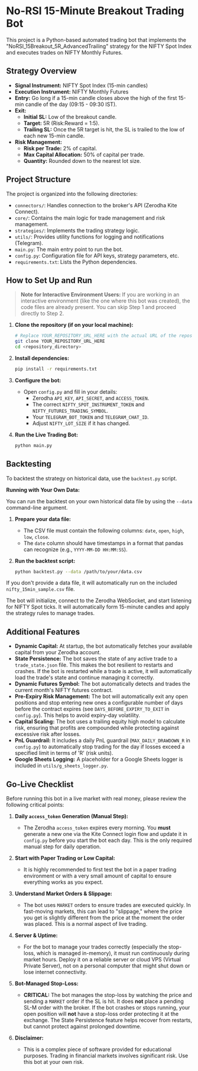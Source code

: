 # No-RSI 15-Minute Breakout Trading Bot

This project is a Python-based automated trading bot that implements the "NoRSI_15Breakout_5R_AdvancedTrailing" strategy for the NIFTY Spot Index and executes trades on NIFTY Monthly Futures.

## Strategy Overview

- **Signal Instrument:** NIFTY Spot Index (15-min candles)
- **Execution Instrument:** NIFTY Monthly Futures
- **Entry:** Go long if a 15-min candle closes above the high of the first 15-min candle of the day (09:15 - 09:30 IST).
- **Exit:**
    - **Initial SL:** Low of the breakout candle.
    - **Target:** 5R (Risk:Reward = 1:5).
    - **Trailing SL:** Once the 5R target is hit, the SL is trailed to the low of each new 15-min candle.
- **Risk Management:**
    - **Risk per Trade:** 2% of capital.
    - **Max Capital Allocation:** 50% of capital per trade.
    - **Quantity:** Rounded down to the nearest lot size.

## Project Structure

The project is organized into the following directories:

- `connectors/`: Handles connection to the broker's API (Zerodha Kite Connect).
- `core/`: Contains the main logic for trade management and risk management.
- `strategies/`: Implements the trading strategy logic.
- `utils/`: Provides utility functions for logging and notifications (Telegram).
- `main.py`: The main entry point to run the bot.
- `config.py`: Configuration file for API keys, strategy parameters, etc.
- `requirements.txt`: Lists the Python dependencies.

## How to Set Up and Run

> **Note for Interactive Environment Users:** If you are working in an interactive environment (like the one where this bot was created), the code files are already present. You can skip Step 1 and proceed directly to Step 2.

1.  **Clone the repository (if on your local machine):**
    ```bash
    # Replace YOUR_REPOSITORY_URL_HERE with the actual URL of the repository
    git clone YOUR_REPOSITORY_URL_HERE
    cd <repository_directory>
    ```

2.  **Install dependencies:**
    ```bash
    pip install -r requirements.txt
    ```

3.  **Configure the bot:**
    - Open `config.py` and fill in your details:
        - Zerodha `API_KEY`, `API_SECRET`, and `ACCESS_TOKEN`.
        - The correct `NIFTY_SPOT_INSTRUMENT_TOKEN` and `NIFTY_FUTURES_TRADING_SYMBOL`.
        - Your `TELEGRAM_BOT_TOKEN` and `TELEGRAM_CHAT_ID`.
        - Adjust `NIFTY_LOT_SIZE` if it has changed.

4.  **Run the Live Trading Bot:**
    ```bash
    python main.py
    ```

## Backtesting

To backtest the strategy on historical data, use the `backtest.py` script.

**Running with Your Own Data:**

You can run the backtest on your own historical data file by using the `--data` command-line argument.

1.  **Prepare your data file:**
    - The CSV file must contain the following columns: `date`, `open`, `high`, `low`, `close`.
    - The `date` column should have timestamps in a format that pandas can recognize (e.g., `YYYY-MM-DD HH:MM:SS`).

2.  **Run the backtest script:**
    ```bash
    python backtest.py --data /path/to/your/data.csv
    ```

If you don't provide a data file, it will automatically run on the included `nifty_15min_sample.csv` file.

The bot will initialize, connect to the Zerodha WebSocket, and start listening for NIFTY Spot ticks. It will automatically form 15-minute candles and apply the strategy rules to manage trades.

## Additional Features

- **Dynamic Capital:** At startup, the bot automatically fetches your available capital from your Zerodha account.
- **State Persistence:** The bot saves the state of any active trade to a `trade_state.json` file. This makes the bot resilient to restarts and crashes. If the bot is restarted while a trade is active, it will automatically load the trade's state and continue managing it correctly.
- **Dynamic Futures Symbol:** The bot automatically detects and trades the current month's NIFTY futures contract.
- **Pre-Expiry Risk Management:** The bot will automatically exit any open positions and stop entering new ones a configurable number of days before the contract expires (see `DAYS_BEFORE_EXPIRY_TO_EXIT` in `config.py`). This helps to avoid expiry-day volatility.
- **Capital Scaling:** The bot uses a trailing equity high model to calculate risk, ensuring that profits are compounded while protecting against excessive risk after losses.
- **PnL Guardrail:** It includes a daily PnL guardrail (`MAX_DAILY_DRAWDOWN_R` in `config.py`) to automatically stop trading for the day if losses exceed a specified limit in terms of 'R' (risk units).
- **Google Sheets Logging:** A placeholder for a Google Sheets logger is included in `utils/g_sheets_logger.py`.

## Go-Live Checklist

Before running this bot in a live market with real money, please review the following critical points:

1.  **Daily `access_token` Generation (Manual Step):**
    - The Zerodha `access_token` expires every morning. You **must** generate a new one via the Kite Connect login flow and update it in `config.py` before you start the bot each day. This is the only required manual step for daily operation.

2.  **Start with Paper Trading or Low Capital:**
    - It is highly recommended to first test the bot in a paper trading environment or with a very small amount of capital to ensure everything works as you expect.

3.  **Understand Market Orders & Slippage:**
    - The bot uses `MARKET` orders to ensure trades are executed quickly. In fast-moving markets, this can lead to "slippage," where the price you get is slightly different from the price at the moment the order was placed. This is a normal aspect of live trading.

4.  **Server & Uptime:**
    - For the bot to manage your trades correctly (especially the stop-loss, which is managed in-memory), it must run continuously during market hours. Deploy it on a reliable server or cloud VPS (Virtual Private Server), not on a personal computer that might shut down or lose internet connectivity.

5.  **Bot-Managed Stop-Loss:**
    - **CRITICAL:** The bot manages the stop-loss by watching the price and sending a `MARKET` order if the SL is hit. It does **not** place a pending SL-M order with the broker. If the bot crashes or stops running, your open position will **not** have a stop-loss order protecting it at the exchange. The State Persistence feature helps recover from restarts, but cannot protect against prolonged downtime.

6.  **Disclaimer:**
    - This is a complex piece of software provided for educational purposes. Trading in financial markets involves significant risk. Use this bot at your own risk.
